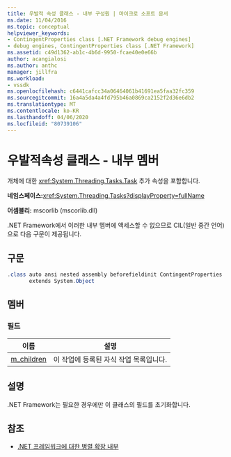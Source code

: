 ```yaml
---
title: 우발적 속성 클래스 - 내부 구성원 | 마이크로 소프트 문서
ms.date: 11/04/2016
ms.topic: conceptual
helpviewer_keywords:
- ContingentProperties class [.NET Framework debug engines]
- debug engines, ContingentProperties class [.NET Framework]
ms.assetid: c49d1362-ab1c-4b6d-9950-fcae40e0e66b
author: acangialosi
ms.author: anthc
manager: jillfra
ms.workload:
- vssdk
ms.openlocfilehash: c6441cafcc34a06464061b41691ea5faa32fc359
ms.sourcegitcommit: 16a4a5da4a4fd795b46a0869ca2152f2d36e6db2
ms.translationtype: MT
ms.contentlocale: ko-KR
ms.lasthandoff: 04/06/2020
ms.locfileid: "80739106"
---
```

# <a name="contingentproperties-class---internal-members"></a>우발적속성 클래스 - 내부 멤버
개체에 대한 <xref:System.Threading.Tasks.Task> 추가 속성을 포함합니다.

 **네임스페이스:**<xref:System.Threading.Tasks?displayProperty=fullName>

 **어셈블리:** mscorlib (mscorlib.dll)

 .NET Framework에서 이러한 내부 멤버에 액세스할 수 없으므로 CIL(일반 중간 언어)으로 다음 구문이 제공됩니다.

## <a name="syntax"></a>구문

```csharp
.class auto ansi nested assembly beforefieldinit ContingentProperties
       extends System.Object
```

## <a name="members"></a>멤버

### <a name="fields"></a>필드

|이름|설명|
|----------|-----------------|
|[m_children](../../extensibility/debugger/m-children-field.md)|이 작업에 등록된 자식 작업 목록입니다.|

## <a name="remarks"></a>설명
 .NET Framework는 필요한 경우에만 이 클래스의 필드를 초기화합니다.

## <a name="see-also"></a>참조
- [.NET 프레임워크에 대한 병렬 확장 내부](../../extensibility/debugger/parallel-extension-internals-for-the-dotnet-framework.md)
